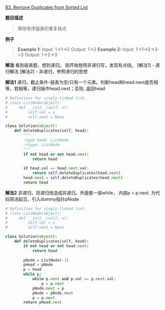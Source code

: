[83. Remove Duplicates from Sorted List](https://leetcode.com/problems/remove-duplicates-from-sorted-list/description/)

**题目描述**

> 移除有序链表的重复结点

**例子**

> **Example 1:**
Input: 1->1->2
Output: 1->2
**Example 2:**
Input: 1->1->2->3->3
Output: 1->2->3

**解法**
看到链表题，想到递归。
刚开始想用非递归写，发现有点绕。
[解法1] - 递归解法
[解法2] - 非递归，参照递归的思想

**解法1**
递归，截止条件-链表为空/只有一个元素。判断head和head.next是否相等，若相等，递归操作head.next；否则, 返回head
```python
# Definition for singly-linked list.
# class ListNode(object):
#     def __init__(self, x):
#         self.val = x
#         self.next = None

class Solution(object):
    def deleteDuplicates(self, head):
        """
        :type head: ListNode
        :rtype: ListNode
        """
        if not head or not head.next:
            return head
        
        if head.val == head.next.val:
            return self.deleteDuplicates(head.next)
        head.next = self.deleteDuplicates(head.next)
        return head
```

**解法2**
非递归，将递归改造成非递归。外面套一层while， 内部p = p.next.
为代码简洁起见，引入dummy指针pNode
```python
# Definition for singly-linked list.
# class ListNode(object):
#     def __init__(self, x):
#         self.val = x
#         self.next = None

class Solution(object):
    def deleteDuplicates(self, head):
        if not head or not head.next:
            return head
            
        pNode = ListNode(-1)
        pHead = pNode
        p = head
        while p:
            while p.next and p.val == p.next.val:
                p = p.next
            pNode.next = p
            pNode = pNode.next
            p = p.next
        return pHead.next
```